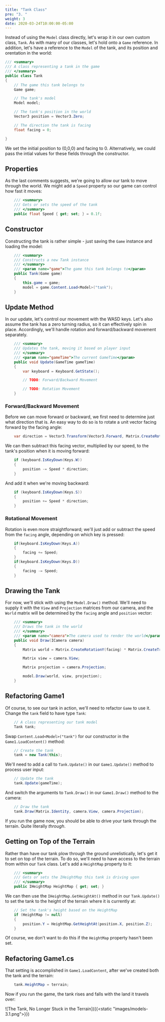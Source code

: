 ```yaml
---
title: "Tank Class"
pre: "3. "
weight: 3
date: 2020-03-24T10:00:00-05:00
---
```


Instead of using the `Model` class directly, let's wrap it in our own custom class, `Tank`.  As with many of our classes, let's hold onto a `Game` reference.  In addition, let's have a reference to the `Model` of the tank, and its position and orentation in the world:

```csharp
/// <summary>
/// A class representing a tank in the game
/// </summary>
public class Tank
{
    // The game this tank belongs to 
    Game game;

    // The tank's model
    Model model;

    // The tank's position in the world 
    Vector3 position = Vector3.Zero;

    // The direction the tank is facing
    float facing = 0;

}
```

We set the initial position to (0,0,0) and facing to 0.  Alternatively, we could pass the intial values for these fields through the constructor.

## Properties 

As the last comments suggests, we're going to allow our tank to move through the world.  We might add a `Speed` property so our game can control how fast it moves:

```csharp 
    /// <summary>
    /// Gets or sets the speed of the tank
    /// </summary>
    public float Speed { get; set; } = 0.1f;
```

## Constructor 

Constructing the tank is rather simple - just saving the `Game` instance and loading the model:

```csharp
    /// <summary>
    /// Constructs a new Tank instance
    /// </summary>
    /// <param name="game">The game this tank belongs to</param>
    public Tank(Game game)
    {   
        this.game = game;
        model = game.Content.Load<Model>("tank");
    }
```

## Update Method

In our update, let's control our movement with the WASD keys.  Let's also assume the tank has a zero turning radius, so it can effectively spin in place.  Accordingly, we'll handle rotation and forward/backward movement separately.

```csharp
    /// <summary>
    /// Updates the tank, moving it based on player input
    /// </summary>
    /// <param name="gameTime">The current GameTime</param>
    public void Update(GameTime gameTime)
    {
        var keyboard = Keyboard.GetState();

        // TODO: Forward/Backward Movement 

        // TODO: Rotation Movement
    }
```

### Forward/Backward Movement 

Before we can move forward or backward, we first need to determine just what direction that is.  An easy way to do so is to rotate a unit vector facing forward by the facing angle:

```csharp
    var direction = Vector3.Transform(Vector3.Forward, Matrix.CreateRotationY(facing));
```

We can then subtract this facing vector, multiplied by our speed, to the tank's position when it is moving forward:

```csharp
    if (keyboard.IsKeyDown(Keys.W))
    {
        position -= Speed * direction;
    }
```

And add it when we're moving backward:

```csharp 
    if (keyboard.IsKeyDown(Keys.S))
    {
        position += Speed * direction;
    }
```

### Rotational Movement 

Rotation is even more straightforward; we'll just add or subtract the speed from the `facing` angle, depending on which key is pressed:

```csharp
    if(keyboard.IsKeyDown(Keys.A))
    {
        facing += Speed;
    }
    if(keyboard.IsKeyDown(Keys.D))
    {
        facing -= Speed;
    }
```

## Drawing the Tank

For now, we'll stick with using the `Model.Draw()` method.  We'll need to supply it with the `View` and `Projection` matrices from our camera, and the `World` matrix will be determined by the `facing` angle and `position` vector:

```csharp
    /// <summary>
    /// Draws the tank in the world
    /// </summary>
    /// <param name="camera">The camera used to render the world</param>
    public void Draw(ICamera camera)
    {
        Matrix world = Matrix.CreateRotationY(facing) * Matrix.CreateTranslation(position);

        Matrix view = camera.View;

        Matrix projection = camera.Projection;

        model.Draw(world, view, projection);
    }
```

## Refactoring Game1 

Of course, to see our tank in action, we'll need to refactor `Game` to use it.  Change the `tank` field to have type `Tank`:


```csharp
    // A class representing our tank model
    Tank tank;
```

Swap `Content.Load<Model>("tank")` for our constructor in the `Game1.LoadContent()` method:

```csharp 
    // Create the tank
    tank = new Tank(this);
```

We'll need to add a call to `Tank.Update()` in our `Game1.Update()` method to process user input:

```csharp
    // Update the tank
    tank.Update(gameTime);
```

And switch the arguments to `Tank.Draw()` in our `Game1.Draw()` method to the camera:

```csharp
    // Draw the tank
    tank.Draw(Matrix.Identity, camera.View, camera.Projection);
```

If you run the game now, you should be able to drive your tank through the terrain.  Quite literally _through_. 

## Getting on Top of the Terrain

Rather than have our tank plow through the ground unrelistically, let's get it to set on top of the terrain.  To do so, we'll need to have access to the terrain from within our `Tank` class.  Let's add a `HeightMap` property to it:

```csharp
    /// <summary>
    /// Gets or sets the IHeightMap this tank is driving upon
    /// </summary>
    public IHeightMap HeightMap { get; set; }
```

We can then use the `IHeightMap.GetHeightAt()` method in our `Tank.Update()` to set the tank to the height of the terrain where it is currently at:

```csharp
    // Set the tank's height based on the HeightMap
    if (HeightMap != null)
    {
        position.Y = HeightMap.GetHeightAt(position.X, position.Z);
    }
```

Of course, we don't want to do this if the `HeightMap` property hasn't been set.

## Refactoring Game1.cs

That setting is accomplished in `Game1.LoadContent`, after we've created both the tank and the terrain:

```csharp
    tank.HeightMap = terrain;
```

Now if you run the game, the tank rises and falls with the land it travels over:

![The Tank, No Longer Stuck in the Terrain]({{<static "images/models-3.1.png">}})
